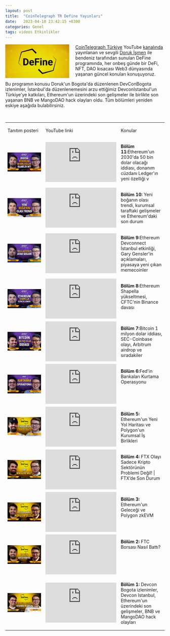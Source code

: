 ```yaml
---
layout: post
title:  "CoinTelegraph TR Define Yayınları"
date:   2023-04-10 23:42:15 +0300
categories: Genel
tags: videos Etkinlikler
---
```


<img align="left" src="/assets/define_logo.jpg" style="width:40%; padding-right:20px"> [CoinTelegraph Türkiye](https://tr.cointelegraph.com/) YouTube [kanalında](https://www.youtube.com/channel/UCA5gkdX4wbUVwCBombVkdZQ) yayınlanan ve sevgili [Doruk İşmen](https://twitter.com/dorukismen) ile bendeniz tarafından sunulan DeFine programında, her onbeş günde bir DeFi, NFT, DAO kısacası Web3 dünyasında yaşanan güncel konuları konuşuyoruz. 

Bu programın konusu Doruk'un Bogota'da düzenlenen DevConBogota izlenimler, İstanbul'da düzenlenemesini arzu ettiğimiz DevconIstanbul'un Türkiye'ye katkıları, Ethereum'un üzerindeki son gelişmeler ile birlikte son yaşanan BNB ve MangoDAO hack olayları oldu. Tüm bölümleri yeniden eskiye aşağıda bulabilirsiniz. 

&nbsp;

<table>
<tr>
<td>
<p>
Tanıtım posteri
</p></td>
<td>
<p>
YouTube linki
</p></td>
<td>
<p>
Konular
</p></td>
</tr>

    
 <tr>
<td style="width:33%">
<img src="/assets/define-bolum11-0522-poster_640_v2.jpg">
</td>
<td style="width:33%"><iframe width="224" height="126" src="https://www.youtube.com/embed/TL60UKDysqA" frameborder="0" allowfullscreen></iframe>
</td>
 <td style="width:33%; vertical-align:top">
<p><b>Bölüm 11:</b>Ethereum'un 2030'da 50 bin dolar olacağı iddiası, donanım cüzdanı Ledger'ın yeni özelliği v</p>
</td>
</tr>
       <tr>
<td style="width:33%">
<img src="/assets/define-bolum10-0508-poster_640.jpg">
</td>
<td style="width:33%"><iframe width="224" height="126" src="https://www.youtube.com/embed/6Hchp4qd2og" frameborder="0" allowfullscreen></iframe>
</td>
 <td style="width:33%; vertical-align:top">
<p><b>Bölüm 10:</b> Yeni boğanın olası trendi, kurumsal taraftaki gelişmeler ve Ethereum'daki son durum</p>
</td>
</tr>
        <tr>
<td style="width:33%">
<img src="/assets/define-bolum09-0424-poster_640.jpg">
</td>
<td style="width:33%"><iframe width="224" height="126" src="https://www.youtube.com/embed/UHEtFwUSwXQ" frameborder="0" allowfullscreen></iframe>
</td>
 <td style="width:33%; vertical-align:top">
<p><b>Bölüm 9:</b>Ethereum Devconnect İstanbul etkinliği, Gary Gensler'in açıklamaları, piyasaya yeni çıkan memecoinler </p>
</td>
</tr>
    <tr>
<td style="width:33%">
<img src="/assets/define-bolum08-0410-poster_640.jpg">
</td>
<td style="width:33%"><iframe width="224" height="126" src="https://www.youtube.com/embed/rzltdHUfJvc" frameborder="0" allowfullscreen></iframe>
</td>
 <td style="width:33%; vertical-align:top">
<p><b>Bölüm 8:</b>Ethereum Shapella yükseltmesi, CFTC'nin Binance davası</p>
</td>
</tr>
        <tr>
<td style="width:33%">
<img src="/assets/define-bolum07-0327-poster_640.jpg">
</td>
<td style="width:33%"><iframe width="224" height="126" src="https://www.youtube.com/embed/zdnVETPW-QM" frameborder="0" allowfullscreen></iframe>
</td>
 <td style="width:33%; vertical-align:top">
<p><b>Bölüm 7:</b>Bitcoin 1 milyon dolar iddiası, SEC-Coinbase olayı, Arbitrum airdrop ve sıradakiler</p>
</td>
</tr>
  <tr>
<td style="width:33%">
<img src="/assets/define-bolum06-0313-poster_640.jpg">
</td>
<td style="width:33%"><iframe width="224" height="126" src="https://www.youtube.com/embed/5Cbrq_-fT9I" frameborder="0" allowfullscreen></iframe>
</td>
 <td style="width:33%; vertical-align:top">
<p><b>Bölüm 6:</b>Fed'in Bankaları Kurtama Operasyonu</p>
</td>
</tr>
    <tr>
<td style="width:33%">
<img src="/assets/define-bolum05-1221-poster_640.jpg">
</td>
<td style="width:33%"><iframe width="224" height="126" src="https://www.youtube.com/embed/lBwkqvwjx7A" frameborder="0" allowfullscreen></iframe>
</td>
 <td style="width:33%; vertical-align:top">
<p><b>Bölüm 5:</b> Ethereum'un Yeni Yol Haritası ve Polygon'un Kurumsal İş Birlikleri</p>
</td>
</tr>
  <tr>
<td style="width:33%">
<img src="/assets/define-bolum04-1204-poster_640.jpg">
</td>
<td style="width:33%"><iframe width="224" height="126" src="https://www.youtube.com/embed/NBh229psBZs" frameborder="0" allowfullscreen></iframe>
</td>
 <td style="width:33%; vertical-align:top">
<p><b>Bölüm 4:</b> FTX Olayı Sadece Kripto Sektörünün Problemi Değil! | FTX’de Son Durum</p>
</td>
</tr>
 <tr>
<td style="width:33%">
<img src="/assets/define-bolum3-1121-poster_640.jpg">
</td>
<td style="width:33%"><iframe width="224" height="126" src="https://www.youtube.com/embed/v_eudrimSTk" frameborder="0" allowfullscreen></iframe>
</td>
 <td style="width:33%; vertical-align:top">
<p><b>Bölüm 3:</b>  Ethereum'un Geleceği ve Polygon zkEVM</p>
</td>
</tr>
 
<tr>
<td style="width:33%">
<img src="/assets/define-bolum2-1111-poster_640.jpg">
</td>
<td style="width:33%"><iframe width="224" height="126" src="https://www.youtube.com/embed/Ra4x4IF5UAA" frameborder="0" allowfullscreen></iframe>
</td>
 <td style="width:33%; vertical-align:top">
<p><b>Bölüm 2:</b> FTC Borsası Nasıl Battı?</p>
</td>
</tr>

<tr>
<td style="width:33%">
<img src="/assets/define_poster_1022.jpg">
</td>
<td style="width:33%"><iframe width="224" height="126" src="https://www.youtube.com/embed/8dO2D3hKNE0" frameborder="0" allowfullscreen></iframe>
</td>
 <td style="width:33%; vertical-align:top">
<p><b>Bölüm 1:</b>  Devcon Bogota izlenimler, Devcon Istanbul, Ethereum'un üzerindeki son gelişmeler, BNB ve MangoDAO hack olayları</p>
</td>
</tr>
</table>

&nbsp;
